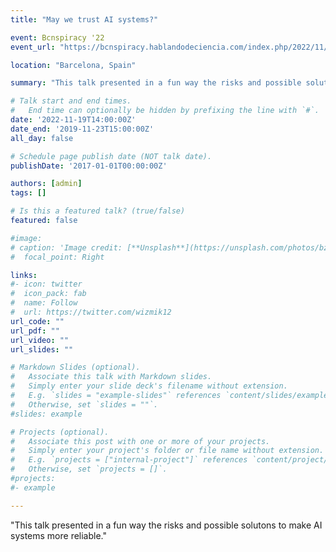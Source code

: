 ```yaml
---
title: "May we trust AI systems?"

event: Bcnspiracy '22
event_url: "https://bcnspiracy.hablandodeciencia.com/index.php/2022/11/10/programa-bcnspiracy-2022/"

location: "Barcelona, Spain"

summary: "This talk presented in a fun way the risks and possible solutons to make AI systems more reliable."

# Talk start and end times.
#   End time can optionally be hidden by prefixing the line with `#`.
date: '2022-11-19T14:00:00Z'
date_end: '2019-11-23T15:00:00Z'
all_day: false

# Schedule page publish date (NOT talk date).
publishDate: '2017-01-01T00:00:00Z'

authors: [admin]
tags: []

# Is this a featured talk? (true/false)
featured: false

#image:
# caption: 'Image credit: [**Unsplash**](https://unsplash.com/photos/bzdhc5b3Bxs)'
#  focal_point: Right

links:
#- icon: twitter
#  icon_pack: fab
#  name: Follow
#  url: https://twitter.com/wizmik12
url_code: ""
url_pdf: ""
url_video: ""
url_slides: ""

# Markdown Slides (optional).
#   Associate this talk with Markdown slides.
#   Simply enter your slide deck's filename without extension.
#   E.g. `slides = "example-slides"` references `content/slides/example-slides.md`.
#   Otherwise, set `slides = ""`.
#slides: example

# Projects (optional).
#   Associate this post with one or more of your projects.
#   Simply enter your project's folder or file name without extension.
#   E.g. `projects = ["internal-project"]` references `content/project/deep-learning/index.md`.
#   Otherwise, set `projects = []`.
#projects:
#- example

---
```

"This talk presented in a fun way the risks and possible solutons to make AI systems more reliable."


